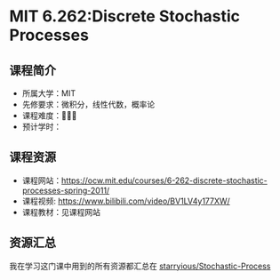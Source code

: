 # MIT 6.262:Discrete Stochastic Processes

## 课程简介

- 所属大学：MIT
- 先修要求：微积分，线性代数，概率论
- 课程难度：🌟🌟🌟
- 预计学时：

## 课程资源

- 课程网站：<https://ocw.mit.edu/courses/6-262-discrete-stochastic-processes-spring-2011/>
- 课程视频: <https://www.bilibili.com/video/BV1LV4y177XW/>
- 课程教材：见课程网站

## 资源汇总

我在学习这门课中用到的所有资源都汇总在 [starryious/Stochastic-Process](https://github.com/starryious/Stochastic-Process)

